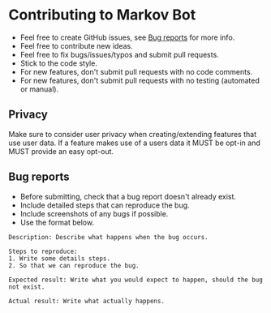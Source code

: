 # Contributing to Markov Bot

* Feel free to create GitHub issues, see [Bug reports](#bug-reports) for more info.
* Feel free to contribute new ideas.
* Feel free to fix bugs/issues/typos and submit pull requests.
* Stick to the code style.
* For new features, don't submit pull requests with no code comments.
* For new features, don't submit pull requests with no testing (automated or manual).

## Privacy
Make sure to consider user privacy when creating/extending features that use user data. 
If a feature makes use of a users data it MUST be opt-in and MUST provide an easy opt-out.

## Bug reports
* Before submitting, check that a bug report doesn't already exist.
* Include detailed steps that can reproduce the bug.
* Include screenshots of any bugs if possible.
* Use the format below.

```
Description: Describe what happens when the bug occurs.

Steps to reproduce:
1. Write some details steps.
2. So that we can reproduce the bug.

Expected result: Write what you would expect to happen, should the bug not exist.

Actual result: Write what actually happens.

```